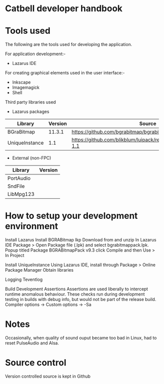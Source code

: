 Catbell developer handbook
==========================

# Tools used #

The following are the tools used for developing the application.

For application development:-
  *  Lazarus IDE
  
For creating graphical elements used in the user interface:-
  * Inkscape
  * Imagemagick
  * Shell

Third party libraries used
  * Lazarus packages
  
  | Library        | Version | Source                                                              |
  |----------------|---------|---------------------------------------------------------------------|
  | BGraBitmap     | 11.3.1  | https://github.com/bgrabitmap/bgrabitmap                            |
  | UniqueInstance | 1.1     | https://github.com/blikblum/luipack/releases/tag/uniqueinstance-1.1 |
  * External (non-FPC)
  
  | Library   | Version |
  |-----------|---------|
  | PortAudio |         |
  | SndFile   |         |
  | LibMpg123 |         |

# How to setup your development environment #

Install Lazarus
Install BGRABitmap lkp
Download from and unzip
In Lazarus IDE Package > Open Package file (.lpk)  and select bgrabitmappack.lpk.
Popup titled  Package BGRABitmapPack v9.3 click Compile and then Use > In Project

Install UniqueInstance
Using Lazarus IDE, install through Package > Online Package Manager
Obtain libraries

Logging
Teventlog

Build
Development
Assertions
Assertions are used liberally to intercept runtime anomalous behaviour. These checks run during development testing in builds with debug info, but would not be part of the release build.
Compiler options -> Custom options -> -Sa

# Notes #
Occasionally, when quality of sound ouput became too bad in Linux, had to reset PulseAudio and Alsa.

# Source control #

Version controlled source is kept in Github
